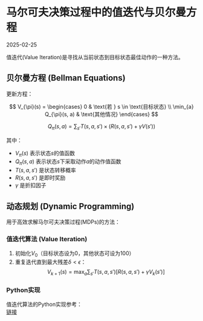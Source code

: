 # 马尔可夫决策过程中的值迭代与贝尔曼方程
2025-02-25  

值迭代(Value Iteration)是寻找从当前状态到目标状态最佳动作的一种方法。  

## 贝尔曼方程 (Bellman Equations)  
更新方程：  

$$
V_{\pi}(s) = \begin{cases} 
0 & \text{若 } s \in \text{目标状态} \\
\min_{a} Q_{\pi}(s, a) & \text{其他情况}
\end{cases}
$$

$$
Q_{\pi}(s, a) = \sum_{s'} T(s, a, s') \times \big(R(s,a,s') + \gamma V(s')\big)
$$

其中：
- $V_{\pi}(s)$ 表示状态$s$的值函数
- $Q_{\pi}(s,a)$ 表示状态$s$下采取动作$a$的动作值函数  
- $T(s,a,s')$ 是状态转移概率
- $R(s,a,s')$ 是即时奖励
- $\gamma$ 是折扣因子

## 动态规划 (Dynamic Programming)  
用于高效求解马尔可夫决策过程(MDPs)的方法：

### 值迭代算法 (Value Iteration)  
1. 初始化$V_0$（目标状态设为0，其他状态可设为100）  
2. 重复迭代直到最大残差$\delta < \epsilon$：  
$$
V_{k+1}(s) = \max_a \sum_{s'} T(s,a,s')\big[R(s,a,s') + \gamma V_k(s')\big]
$$

### Python实现  
值迭代算法的Python实现参考：  
[链接](https://www.geeksforgeeks.org/implement-value-iteration-in-python/)
